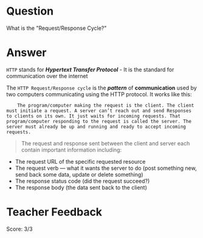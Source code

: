 # Question

What is the "Request/Response Cycle?"

# Answer
`HTTP` stands for ***Hypertext Transfer Protocol*** -  It is the standard for communication over the internet

The `HTTP Request/Response cycle` is the ***pattern*** of **communication** used by two computers communicating using the HTTP protocol. It works like this:

        The program/computer making the request is the client. The client must initiate a request. A server can’t reach out and send Responses to clients on its own. It just waits for incoming requests. That program/computer responding to the request is called the server. The server must already be up and running and ready to accept incoming requests.

>The request and response sent between the client and server each contain important information including:
 - The request URL of the specific requested resource
 - The request verb — what it wants the server to do (post something new, send back some data, update or delete something)
 - The response status code (did the request succeed?)
 - The response body (the data sent back to the client)
# Teacher Feedback
Score: 3/3